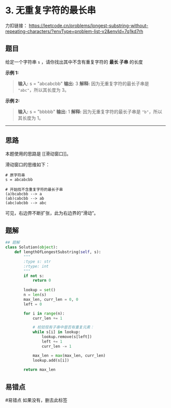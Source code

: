 # 3. 无重复字符的最长串

力扣链接： https://leetcode.cn/problems/longest-substring-without-repeating-characters/?envType=problem-list-v2&envId=7q1kd7rh

## 题目
给定一个字符串 `s` ，请你找出其中不含有重复字符的 **最长 子串** 的长度

**示例 1:**
> **输入:** s = "abcabcbb"
> **输出:** 3 
> **解释:** 因为无重复字符的最长子串是 `"abc"`，所以其长度为 3。

**示例 2:**
> **输入:** s = "bbbbb"
> **输出:** 1
> **解释:** 因为无重复字符的最长子串是 `"b"`，所以其长度为 1。

---
## 思路
本题使用的思路是 [[滑动窗口]]。

滑动窗口的思维如下：
```
# 原字符串
s = abcabcbb

# 开始找不含重复字符的最长子串
(a)bcabcbb --> a
(ab)cabcbb --> ab
(abc)abcbb --> abc
```
可见，右边界不断扩张，此为右边界的“滑动”。

## 题解
```Python
## 题解
class Solution(object):
    def lengthOfLongestSubstring(self, s):
        """
        :type s: str
        :rtype: int
        """
        if not s:
            return 0
        
        lookup = set()
        n = len(s)
        max_len, curr_len = 0, 0
        left = 0

        for i in range(n):
            curr_len += 1

            # 校验现有子串中是否有重复元素：
            while s[i] in lookup:
                lookup.remove(s[left])
                left += 1
                curr_len -= 1

            max_len = max(max_len, curr_len)
            lookup.add(s[i])
        
        return max_len
```

## 易错点
#易错点 如果没有，删去此标签